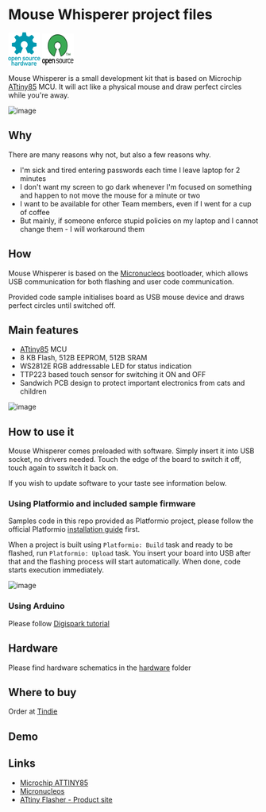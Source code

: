 # Mouse Whisperer project files

![Open Source Hardware](/images/open-source-hardware-logo.png)
![Open Source Software](/images/open-source-software-logo.png)

Mouse Whisperer is a small development kit that is based on Microchip [ATtiny85](https://www.microchip.com/en-us/product/ATTINY85) MCU. It will act like a physical mouse and draw perfect circles while you're away.

![image](https://user-images.githubusercontent.com/5459747/208095899-07817a1a-26ad-44ba-9326-8fe75084e484.png)


## Why

There are many reasons why not, but also a few reasons why.

- I'm sick and tired entering passwords each time I leave laptop for 2 minutes
- I don't want my screen to go dark whenever I'm focused on something and happen to not move the mouse for a minute or two
- I want to be available for other Team members, even if I went for a cup of coffee
- But mainly, if someone enforce stupid policies on my laptop and I cannot change them - I will workaround them

## How

Mouse Whisperer is based on the [Micronucleos](https://github.com/micronucleus/micronucleus) bootloader, which allows USB communication for both flashing and user code communication.

Provided code sample initialises board as USB mouse device and draws perfect circles until switched off.

## Main features

- [ATtiny85](https://www.microchip.com/en-us/product/ATTINY85) MCU
- 8 KB Flash, 512B EEPROM, 512B SRAM
- WS2812E RGB addressable LED for status indication
- TTP223 based touch sensor for switching it ON and OFF
- Sandwich PCB design to protect important electronics from cats and children

![image](https://user-images.githubusercontent.com/5459747/208096216-27483410-b548-404d-a4b2-dbdbd9e3f393.png)

## How to use it

Mouse Whisperer comes preloaded with software. Simply insert it into USB socket, no drivers needed. Touch the edge of the board to switch it off, touch again to sswitch it back on.

If you wish to update software to your taste see information below.

### Using Platformio and included sample firmware

Samples code in this repo provided as Platformio project, please follow the official Platformio [installation guide](https://platformio.org/install) first.

When a project is built using `Platformio: Build` task and ready to be flashed, run `Platformio: Upload` task. You insert your board into USB after that and the flashing process will start automatically. When done, code starts execution immediately.

![image](https://user-images.githubusercontent.com/5459747/208096469-a39ed78d-982c-420f-80d3-c3b3fbc119e5.png)

### Using Arduino

Please follow [Digispark tutorial](http://digistump.com/wiki/digispark/tutorials/connecting)

## Hardware

Please find hardware schematics in the [hardware](/hardware) folder

## Where to buy

Order at [Tindie](https://www.tindie.com/products/sonocotta/)

## Demo


## Links

- [Microchip ATTINY85](https://www.microchip.com/en-us/product/ATTINY85)
- [Micronucleos](https://github.com/micronucleus/micronucleus)
- [ATtiny Flasher - Product site](https://sonocotta.com/)
